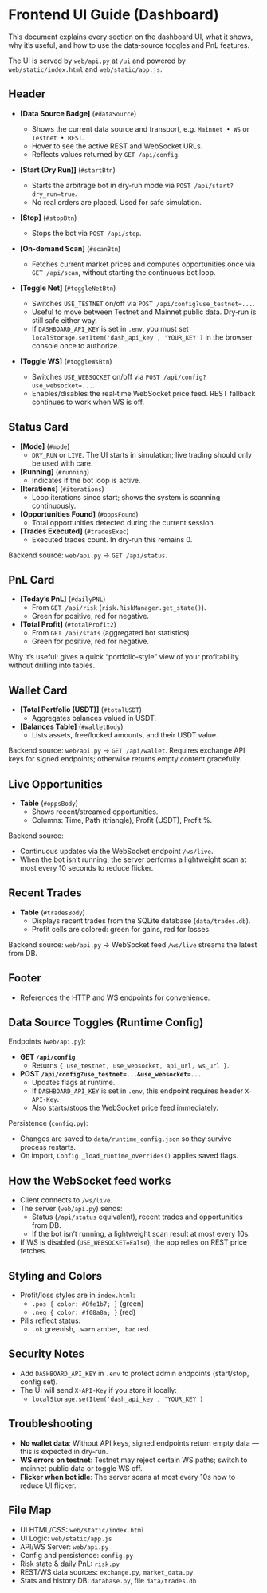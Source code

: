 # Frontend UI Guide (Dashboard)

This document explains every section on the dashboard UI, what it shows, why it’s useful, and how to use the data‑source toggles and PnL features.

The UI is served by `web/api.py` at `/ui` and powered by `web/static/index.html` and `web/static/app.js`.

## Header

- **[Data Source Badge]** (`#dataSource`)
  - Shows the current data source and transport, e.g. `Mainnet • WS` or `Testnet • REST`.
  - Hover to see the active REST and WebSocket URLs.
  - Reflects values returned by `GET /api/config`.

- **[Start (Dry Run)]** (`#startBtn`)
  - Starts the arbitrage bot in dry‑run mode via `POST /api/start?dry_run=true`.
  - No real orders are placed. Used for safe simulation.

- **[Stop]** (`#stopBtn`)
  - Stops the bot via `POST /api/stop`.

- **[On-demand Scan]** (`#scanBtn`)
  - Fetches current market prices and computes opportunities once via `GET /api/scan`, without starting the continuous bot loop.

- **[Toggle Net]** (`#toggleNetBtn`)
  - Switches `USE_TESTNET` on/off via `POST /api/config?use_testnet=...`.
  - Useful to move between Testnet and Mainnet public data. Dry‑run is still safe either way.
  - If `DASHBOARD_API_KEY` is set in `.env`, you must set `localStorage.setItem('dash_api_key', 'YOUR_KEY')` in the browser console once to authorize.

- **[Toggle WS]** (`#toggleWsBtn`)
  - Switches `USE_WEBSOCKET` on/off via `POST /api/config?use_websocket=...`.
  - Enables/disables the real‑time WebSocket price feed. REST fallback continues to work when WS is off.

## Status Card

- **[Mode]** (`#mode`)
  - `DRY_RUN` or `LIVE`. The UI starts in simulation; live trading should only be used with care.
- **[Running]** (`#running`)
  - Indicates if the bot loop is active.
- **[Iterations]** (`#iterations`)
  - Loop iterations since start; shows the system is scanning continuously.
- **[Opportunities Found]** (`#oppsFound`)
  - Total opportunities detected during the current session.
- **[Trades Executed]** (`#tradesExec`)
  - Executed trades count. In dry‑run this remains 0.

Backend source: `web/api.py` → `GET /api/status`.

## PnL Card

- **[Today’s PnL]** (`#dailyPNL`)
  - From `GET /api/risk` (`risk.RiskManager.get_state()`).
  - Green for positive, red for negative.
- **[Total Profit]** (`#totalProfit2`)
  - From `GET /api/stats` (aggregated bot statistics).
  - Green for positive, red for negative.

Why it’s useful: gives a quick “portfolio‑style” view of your profitability without drilling into tables.

## Wallet Card

- **[Total Portfolio (USDT)]** (`#totalUSDT`)
  - Aggregates balances valued in USDT.
- **[Balances Table]** (`#walletBody`)
  - Lists assets, free/locked amounts, and their USDT value.

Backend source: `web/api.py` → `GET /api/wallet`. Requires exchange API keys for signed endpoints; otherwise returns empty content gracefully.

## Live Opportunities

- **Table** (`#oppsBody`)
  - Shows recent/streamed opportunities.
  - Columns: Time, Path (triangle), Profit (USDT), Profit %.

Backend source:
- Continuous updates via the WebSocket endpoint `/ws/live`.
- When the bot isn’t running, the server performs a lightweight scan at most every 10 seconds to reduce flicker.

## Recent Trades

- **Table** (`#tradesBody`)
  - Displays recent trades from the SQLite database (`data/trades.db`).
  - Profit cells are colored: green for gains, red for losses.

Backend source: `web/api.py` → WebSocket feed `/ws/live` streams the latest from DB.

## Footer

- References the HTTP and WS endpoints for convenience.

## Data Source Toggles (Runtime Config)

Endpoints (`web/api.py`):
- **GET `/api/config`**
  - Returns `{ use_testnet, use_websocket, api_url, ws_url }`.
- **POST `/api/config?use_testnet=...&use_websocket=...`**
  - Updates flags at runtime.
  - If `DASHBOARD_API_KEY` is set in `.env`, this endpoint requires header `X-API-Key`.
  - Also starts/stops the WebSocket price feed immediately.

Persistence (`config.py`):
- Changes are saved to `data/runtime_config.json` so they survive process restarts.
- On import, `Config._load_runtime_overrides()` applies saved flags.

## How the WebSocket feed works

- Client connects to `/ws/live`.
- The server (`web/api.py`) sends:
  - Status (`/api/status` equivalent), recent trades and opportunities from DB.
  - If the bot isn’t running, a lightweight scan result at most every 10s.
- If WS is disabled (`USE_WEBSOCKET=False`), the app relies on REST price fetches.

## Styling and Colors

- Profit/loss styles are in `index.html`:
  - `.pos { color: #8fe1b7; }` (green)
  - `.neg { color: #f08a8a; }` (red)
- Pills reflect status:
  - `.ok` greenish, `.warn` amber, `.bad` red.

## Security Notes

- Add `DASHBOARD_API_KEY` in `.env` to protect admin endpoints (start/stop, config set).
- The UI will send `X-API-Key` if you store it locally:
  - `localStorage.setItem('dash_api_key', 'YOUR_KEY')`

## Troubleshooting

- **No wallet data**: Without API keys, signed endpoints return empty data — this is expected in dry‑run.
- **WS errors on testnet**: Testnet may reject certain WS paths; switch to mainnet public data or toggle WS off.
- **Flicker when bot idle**: The server scans at most every 10s now to reduce UI flicker.

## File Map

- UI HTML/CSS: `web/static/index.html`
- UI Logic: `web/static/app.js`
- API/WS Server: `web/api.py`
- Config and persistence: `config.py`
- Risk state & daily PnL: `risk.py`
- REST/WS data sources: `exchange.py`, `market_data.py`
- Stats and history DB: `database.py`, file `data/trades.db`
